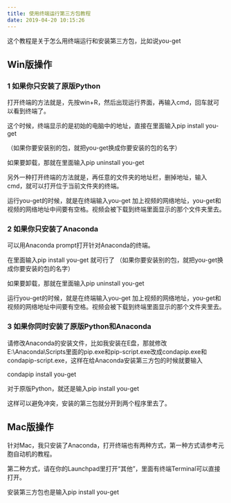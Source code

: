 ```yaml
---
title: 使用终端运行第三方包教程
date: 2019-04-20 10:15:26
---
```


这个教程是关于怎么用终端运行和安装第三方包，比如说you-get

## Win版操作 

### 1 如果你只安装了原版Python

打开终端的方法就是，先按win+R，然后出现运行界面，再输入cmd，回车就可以看到终端了。

这个时候，终端显示的是初始的电脑中的地址，直接在里面输入pip install you-get

（如果你要安装别的包，就把you-get换成你要安装的包的名字）

如果要卸载，那就在里面输入pip uninstall you-get

另外一种打开终端的方法就是，再任意的文件夹的地址栏，删掉地址，输入cmd，就可以打开位于当前文件夹的终端。

运行you-get的时候，就是在终端输入you-get 加上视频的网络地址，you-get和视频的网络地址中间要有空格。视频会被下载到终端里面显示的那个文件夹里去。

### 2 如果你只安装了Anaconda

可以用Anaconda prompt打开针对Anaconda的终端。

在里面输入pip install you-get 就可行了 （如果你要安装别的包，就把you-get换成你要安装的包的名字）

如果要卸载，那就在里面输入pip uninstall you-get

运行you-get的时候，就是在终端输入you-get 加上视频的网络地址，you-get和视频的网络地址中间要有空格。视频会被下载到终端里面显示的那个文件夹里去。

### 3 如果你同时安装了原版Python和Anaconda

请修改Anaconda的安装文件，比如我安装在E盘，那就修改E:\Anaconda\Scripts里面的pip.exe和pip-script.exe改成condapip.exe和condapip-script.exe，这样在给Anaconda安装第三方包的时候就要输入

condapip install you-get

对于原版Python，就还是输入pip install you-get

这样可以避免冲突，安装的第三包就分开到两个程序里去了。

## Mac版操作

针对Mac，我只安装了Anaconda，打开终端也有两种方式，第一种方式请参考元胞自动机的教程。

第二种方式，请在你的Launchpad里打开“其他”，里面有终端Terminal可以直接打开。

安装第三方包也是输入pip install you-get